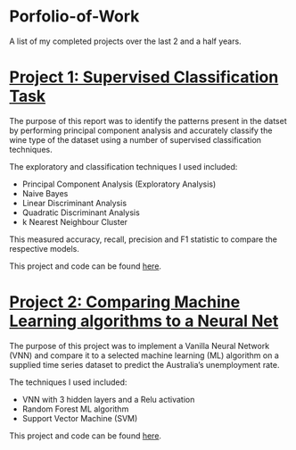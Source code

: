 # Porfolio-of-Work
A list of my completed projects over the last 2 and a half years. 

# [Project 1: Supervised Classification Task](https://danielmajer24.github.io/Wine-Classification/)

The purpose of this report was to identify the patterns present in the datset by performing principal component analysis and accurately classify the wine type of the dataset using a number of supervised classification techniques.

The exploratory and classification techniques I used included:
- Principal Component Analysis (Exploratory Analysis)
- Naive Bayes
- Linear Discriminant Analysis
- Quadratic Discriminant Analysis
- k Nearest Neighbour Cluster

This measured accuracy, recall, precision and F1 statistic to compare the respective models.

This project and code can be found [here](https://github.com/DanielMajer24/Wine-Classification). 

# [Project 2: Comparing Machine Learning algorithms to a Neural Net](https://danielmajer24.github.io/Comparing-a-VNN-to-SVM/)

The purpose of this project was to implement a Vanilla Neural Network (VNN) and compare it to a selected machine learning (ML) algorithm on a supplied time series dataset to predict the Australia’s unemployment rate.

The techniques I used included:
- VNN with 3 hidden layers and a Relu activation
- Random Forest ML algorithm
- Support Vector Machine (SVM)

This project and code can be found [here](https://github.com/DanielMajer24/Comparing-a-VNN-to-SVM). 


